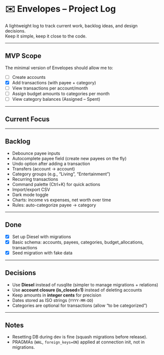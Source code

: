 # ✉️ Envelopes – Project Log

A lightweight log to track current work, backlog ideas, and design decisions.  
Keep it simple, keep it close to the code.

---

## MVP Scope

The minimal version of Envelopes should allow me to:

- [ ] Create accounts
- [x] Add transactions (with payee + category)
- [ ] View transactions per account/month
- [ ] Assign budget amounts to categories per month
- [ ] View category balances (Assigned – Spent)

---

## Current Focus


---

## Backlog

- Debounce payee inputs
- Autocomplete payee field (create new payees on the fly)
- Undo option after adding a transaction
- Transfers (account → account)
- Category groups (e.g., “Living”, “Entertainment”)
- Recurring transactions
- Command palette (Ctrl+K) for quick actions
- Import/export CSV
- Dark mode toggle
- Charts: income vs expenses, net worth over time
- Rules: auto-categorize payee → category

---

## Done

- [x] Set up Diesel with migrations  
- [x] Basic schema: accounts, payees, categories, budget_allocations, transactions  
- [x] Seed migration with fake data

---

## Decisions

- Use **Diesel** instead of rusqlite (simpler to manage migrations + relations)
- Use **account closure (is_closed=1)** instead of deleting accounts
- Keep amounts in **integer cents** for precision
- Dates stored as ISO strings (`YYYY-MM-DD`)
- Categories are optional for transactions (allow “to be categorized”)

---

## Notes

- Resetting DB during dev is fine (squash migrations before release).
- PRAGMAs (`WAL`, `foreign_keys=ON`) applied at connection init, not in migrations.